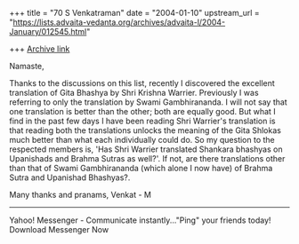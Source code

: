 +++
title = "70 S Venkatraman"
date = "2004-01-10"
upstream_url = "https://lists.advaita-vedanta.org/archives/advaita-l/2004-January/012545.html"

+++
[Archive link](https://lists.advaita-vedanta.org/archives/advaita-l/2004-January/012545.html)

Namaste,

Thanks to the discussions on this list, recently I discovered the excellent translation of Gita Bhashya by Shri Krishna Warrier. Previously I was referring to only the translation by Swami Gambhirananda. I will not say that one translation is better than the other; both are equally good. But what I find in the past few days I have been reading Shri Warrier's translation is that reading both the translations unlocks the meaning of the Gita Shlokas much better than what each individually could do. So my question to the respected members is, 'Has Shri Warrier translated Shankara bhashyas on Upanishads and Brahma Sutras as well?'. If not, are there translations other than that of Swami Gambhirananda (which alone I now have) of Brahma Sutra and Upanishad Bhashyas?.

Many thanks and pranams,
Venkat - M


---------------------------------
  Yahoo! Messenger - Communicate instantly..."Ping" your friends today! Download Messenger Now

